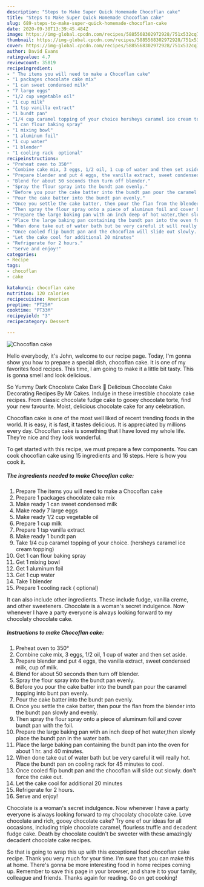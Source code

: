 ```yaml
---
description: "Steps to Make Super Quick Homemade Chocoflan cake"
title: "Steps to Make Super Quick Homemade Chocoflan cake"
slug: 689-steps-to-make-super-quick-homemade-chocoflan-cake
date: 2020-09-30T13:39:45.484Z
image: https://img-global.cpcdn.com/recipes/5885568302972928/751x532cq70/chocoflan-cake-recipe-main-photo.jpg
thumbnail: https://img-global.cpcdn.com/recipes/5885568302972928/751x532cq70/chocoflan-cake-recipe-main-photo.jpg
cover: https://img-global.cpcdn.com/recipes/5885568302972928/751x532cq70/chocoflan-cake-recipe-main-photo.jpg
author: David Evans
ratingvalue: 4.7
reviewcount: 35819
recipeingredient:
- " The items you will need to make a Chocoflan cake"
- "1 packages chocolate cake mix"
- "1 can sweet condensed milk"
- "7 large eggs"
- "1/2 cup vegetable oil"
- "1 cup milk"
- "1 tsp vanilla extract"
- "1 bundt pan"
- "1/4 cup caramel topping of your choice hersheys caramel ice cream topping"
- "1 can flour baking spray"
- "1 mixing bowl"
- "1 aluminum foil"
- "1 cup water"
- "1 blender"
- "1 cooling rack  optional"
recipeinstructions:
- "Preheat oven to 350°"
- "Combine cake mix, 3 eggs, 1/2 oil, 1 cup of water and then set aside."
- "Prepare blender and put 4 eggs, the vanilla extract, sweet condensed milk, cup of milk."
- "Blend for about 50 seconds then turn off blender."
- "Spray the flour spray into the bundt pan evenly."
- "Before you pour the cake batter into the bundt pan pour the caramel topping into bunt pan evenly."
- "Pour the cake batter into the bundt pan evenly."
- "Once you settle the cake batter, then pour the flan from the blender into the bundt pan slowly and evenly."
- "Then spray the flour spray onto a piece of aluminum foil and cover bundt pan with the foil."
- "Prepare the large baking pan with an inch deep of hot water,then slowly place the bundt pan in the water bath."
- "Place the large baking pan containing the bundt pan into the oven for about 1 hr. and 40 minutes."
- "When done take out of water bath but be very careful it will really hot. Place the bundt pan on cooling rack for 45 minutes to cool."
- "Once cooled flip bundt pan and the chocoflan will slide out slowly. don&#39;t force the cake out."
- "Let the cake cool for additional 20 minutes"
- "Refrigerate for 2 hours."
- "Serve and enjoy!"
categories:
- Recipe
tags:
- chocoflan
- cake

katakunci: chocoflan cake 
nutrition: 120 calories
recipecuisine: American
preptime: "PT25M"
cooktime: "PT33M"
recipeyield: "3"
recipecategory: Dessert

---
```



![Chocoflan cake](https://img-global.cpcdn.com/recipes/5885568302972928/751x532cq70/chocoflan-cake-recipe-main-photo.jpg)

Hello everybody, it's John, welcome to our recipe page. Today, I'm gonna show you how to prepare a special dish, chocoflan cake. It is one of my favorites food recipes. This time, I am going to make it a little bit tasty. This is gonna smell and look delicious.

So Yummy Dark Chocolate Cake Dark 💖 Delicious Chocolate Cake Decorating Recipes By Mr Cakes. Indulge in these irrestible chocolate cake recipes. From classic chocolate fudge cake to gooey chocolate torte, find your new favourite. Moist, delicious chocolate cake for any celebration.

Chocoflan cake is one of the most well liked of recent trending foods in the world. It is easy, it is fast, it tastes delicious. It is appreciated by millions every day. Chocoflan cake is something that I have loved my whole life. They're nice and they look wonderful.


To get started with this recipe, we must prepare a few components. You can cook chocoflan cake using 15 ingredients and 16 steps. Here is how you cook it.

<!--inarticleads1-->

##### The ingredients needed to make Chocoflan cake:

1. Prepare  The items you will need to make a Chocoflan cake
1. Prepare 1 packages chocolate cake mix
1. Make ready 1 can sweet condensed milk
1. Make ready 7 large eggs
1. Make ready 1/2 cup vegetable oil
1. Prepare 1 cup milk
1. Prepare 1 tsp vanilla extract
1. Make ready 1 bundt pan
1. Take 1/4 cup caramel topping of your choice. (hersheys caramel ice cream topping)
1. Get 1 can flour baking spray
1. Get 1 mixing bowl
1. Get 1 aluminum foil
1. Get 1 cup water
1. Take 1 blender
1. Prepare 1 cooling rack ( optional)


It can also include other ingredients. These include fudge, vanilla creme, and other sweeteners. Chocolate is a woman&#39;s secret indulgence. Now whenever I have a party everyone is always looking forward to my chocolaty chocolate cake. 

<!--inarticleads2-->

##### Instructions to make Chocoflan cake:

1. Preheat oven to 350°
1. Combine cake mix, 3 eggs, 1/2 oil, 1 cup of water and then set aside.
1. Prepare blender and put 4 eggs, the vanilla extract, sweet condensed milk, cup of milk.
1. Blend for about 50 seconds then turn off blender.
1. Spray the flour spray into the bundt pan evenly.
1. Before you pour the cake batter into the bundt pan pour the caramel topping into bunt pan evenly.
1. Pour the cake batter into the bundt pan evenly.
1. Once you settle the cake batter, then pour the flan from the blender into the bundt pan slowly and evenly.
1. Then spray the flour spray onto a piece of aluminum foil and cover bundt pan with the foil.
1. Prepare the large baking pan with an inch deep of hot water,then slowly place the bundt pan in the water bath.
1. Place the large baking pan containing the bundt pan into the oven for about 1 hr. and 40 minutes.
1. When done take out of water bath but be very careful it will really hot. Place the bundt pan on cooling rack for 45 minutes to cool.
1. Once cooled flip bundt pan and the chocoflan will slide out slowly. don&#39;t force the cake out.
1. Let the cake cool for additional 20 minutes
1. Refrigerate for 2 hours.
1. Serve and enjoy!


Chocolate is a woman&#39;s secret indulgence. Now whenever I have a party everyone is always looking forward to my chocolaty chocolate cake. Love chocolate and rich, gooey chocolate cake? Try one of our ideas for all occasions, including triple chocolate caramel, flourless truffle and decadent fudge cake. Death by chocolate couldn&#39;t be sweeter with these amazingly decadent chocolate cake recipes. 

So that is going to wrap this up with this exceptional food chocoflan cake recipe. Thank you very much for your time. I'm sure that you can make this at home. There's gonna be more interesting food in home recipes coming up. Remember to save this page in your browser, and share it to your family, colleague and friends. Thanks again for reading. Go on get cooking!
